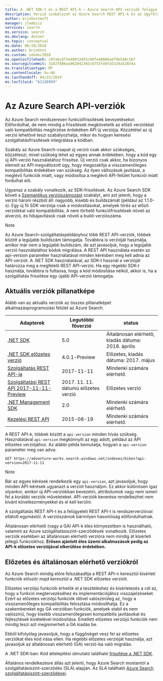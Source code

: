 ```yaml
---
title: A .NET SDK-t és a REST API-k – Azure Search API-verziók felügyeletét
description: Verzió szabályzat az Azure Search REST API-k és az ügyféloldali kódtára a .NET SDK-ban.
author: brjohnstmsft
manager: jlembicz
services: search
ms.service: search
ms.devlang: dotnet
ms.topic: conceptual
ms.date: 06/28/2018
ms.author: brjohnst
ms.custom: seodec2018
ms.openlocfilehash: c07a0c8f5440033455c69fe40806adf9b548c16f
ms.sourcegitcommit: 3102f886aa962842303c8753fe8fa5324a52834a
ms.translationtype: MT
ms.contentlocale: hu-HU
ms.lasthandoff: 04/23/2019
ms.locfileid: "61126959"
---
```

# <a name="api-versions-in-azure-search"></a>Az Azure Search API-verziók
Az Azure Search rendszeresen funkciófrissítések bevezetésekor. Előfordulhat, de nem mindig a frissítések megkövetelik az előző verziókkal való kompatibilitás megőrzése érdekében API új verziója. Közzététel az új verzió lehetővé teszi szabályozhatja, mikor és hogyan keresési szolgáltatásfrissítések integrálása a kódban.

Szabály az Azure Search-csapat új verzió csak akkor szükséges, közzéteszi, mivel szükség lehet az egyes annak érdekében, hogy a kód egy új API-verzió használatához frissítse. Új verzió csak akkor, ha bizonyos elemeit az API megváltozott úgy, hogy megszakítja a visszamenőleges kompatibilitás érdekében van szükség. Az ilyen változások javításai, a meglévő funkciók miatt, vagy módosítsa a meglévő API-felület funkciói miatt fordulhat elő.

Ugyanaz a szabály vonatkozik, az SDK-frissítések. Az Azure Search SDK követi a [Szemantikus verziószámozást](https://semver.org/) szabályt, ami azt jelenti, hogy a verzió három részből áll: nagyobb, kisebb és buildszámát (például az 1.1.0-s). Egy új fő SDK verziója csak a módosításokat, amelyek törés az előző verziókkal való kompatibilitás. A nem törhető funkciófrissítések növeli az alverzió, és hibajavítások csak növeli a build-verziószáma.

> [!NOTE]
> Az Azure Search-szolgáltatáspéldányhoz több REST API-verziók, többek között a legújabb buildszám támogatja. Továbbra is verzióját használja, amikor már nem a legújabb buildszám, de azt javasoljuk, hogy a legújabb verzió használatához kódok migrálása. A REST API használata esetén az api-version paraméter használatával minden kérésben meg kell adnia az API-verziót. A .NET SDK használatával, az SDK-t használ a verzióját határozza meg a megfelelő REST API-verzió. Ha egy régebbi SDK-t használja, továbbra is futtassa, hogy a kód módosítása nélkül, akkor is, ha a szolgáltatás frissítése egy újabb API-verzió támogatja.

## <a name="snapshot-of-current-versions"></a>Aktuális verziók pillanatképe
Alább van az aktuális verziók az összes pillanatképet alkalmazásprogramozási felület az Azure Search.

| Adapterek | Legutóbbi főverzió | status |
| --- | --- | --- |
| [.NET SDK](https://aka.ms/search-sdk) |5.0 |Általánosan elérhető, kiadás dátuma: 2018. április |
| [.NET SDK előzetes verzió](https://aka.ms/search-sdk-preview) |4.0.1-Preview |Előzetes, kiadás dátuma: 2017. május |
| [Szolgáltatás REST API-ja](https://docs.microsoft.com/rest/api/searchservice/) |2017-11-11 |Mindenki számára elérhető |
| [Szolgáltatási REST API 2017-11-11-Preview](search-api-2017-11-11-preview.md) |2017. 11. 11. dátumú előzetes verzió |Előzetes verzió |
| [.NET Management SDK](https://aka.ms/search-mgmt-sdk) |2.0 |Mindenki számára elérhető |
| [Kezelési REST API](https://docs.microsoft.com/rest/api/searchmanagement/) |2015-08-19 |Mindenki számára elérhető |

A REST API-k, többek között a `api-version` minden hívás szükség. Használatával `api-version` megkönnyíti az egy adott, például az API előzetes verziójához. Az alábbi példa bemutatja, hogyan a `api-version` paraméter meg van adva:

    GET https://adventure-works.search.windows.net/indexes/bikes?api-version=2017-11-11

> [!NOTE]
> Bár az egyes kérések rendelkezik egy `api-version`, azt javasoljuk, hogy minden API-kérések ugyanazt a verziót használjon. Ez akkor különösen igaz olyankor, amikor új API-verziókban bevezetni, attribútumok vagy nem ismeri fel a korábbi verziók műveleteket. API-verziók keverése rendelkezhet nem kívánt következményekkel és el kell kerülni.
>
> A szolgáltatás REST API-t és a felügyeleti REST API-t is rendszerverzióval ellátott egymástól. A verziószámok bármilyen hasonlóság előfordulhatnak.

Általánosan elérhető (vagy a GA) API-k éles környezetben is használható, valamint az Azure szolgáltatásiszint-szerződések vonatkozik. Előzetes verziók esetében az általánosan elérhető verzióra nem mindig át kísérleti jellegű funkciókhoz. **Erősen ajánlott éles üzemi alkalmazások pedig az API-k előzetes verziójával elkerülése érdekében.**

## <a name="about-preview-and-generally-available-versions"></a>Előzetes és általánosan elérhető verziókról
Az Azure Search mindig előre felszabadítja a REST API-n keresztül kísérleti funkciók először majd keresztül a .NET SDK előzetes verzióit.

Előzetes verziójú funkciók érhetők el a teszteléshez és kísérletezés a cél az, hogy a funkció megtervezéséhez és implementációjához visszajelzéseket. Ezért az előzetes verziójú funkciók idővel valószínűleg az, hogy a visszamenőleges kompatibilitás felosztása módosíthatja. Ez a szakembereket egy GA verzióban funkciók, amelyek stabil és nem valószínű, hogy kisebb visszamenőlegesen kompatibilis javításokat és fejlesztések kivételével módosítása. Emellett előzetes verziójú funkciók nem mindig teszi azt megismerheti a GA kiadás be.

Ebből kifolyólag javasoljuk, hogy a függőséget vesz fel az előzetes verziókat éles kód írása ellen. Ha régebbi előzetes verzióját használja, azt javasoljuk az általánosan elérhető (GA) verzió-ba való migrálás.

A .NET SDK-ban: Kód áttelepítési útmutató található [frissítése a .NET SDK](search-dotnet-sdk-migration.md).

Általános rendelkezésre állás azt jelenti, hogy Azure Search mostantól a szolgáltatásiszint-szerződés (SLA) alapján. Az SLA található [Azure Search szolgáltatásiszint-szerződései](https://azure.microsoft.com/support/legal/sla/search/v1_0/).

